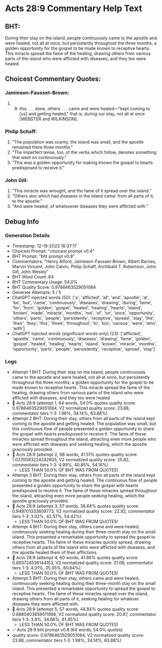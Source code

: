 # Acts 28:9 Commentary Help Text

## BHT:
During their stay on the island, people continuously came to the apostle and were healed, not all at once, but persistently throughout the three months; a golden opportunity for the gospel to be made known to receptive hearts. This miracle spread the fame of the healing, drawing others from various parts of the island who were afflicted with diseases, and they too were healed.

## Choicest Commentary Quotes:
### Jamieson-Fausset-Brown:
1. 9. this . . . done, others . . .
	came and were healed—"kept coming to [us] and getting
	healed," that is, during our stay, not all at once [WEBSTER
	and WILKINSON].


### Philip Schaff:
1. "The population was scanty, the island was small, and the apostle remained there three months."
2. "The imperfect tense, too, of the verbs which follow, denotes something that went on continuously."
3. "This was a golden opportunity for making known the gospel to hearts predisposed to receive it."

### John Gill:
1. "This miracle was wrought, and the fame of it spread over the island."
2. "Others also which had diseases in the island came: from all parts of it, to the apostle."
3. "And were healed; of whatsoever diseases they were afflicted with."


## Debug Info
### Generation Details
- Timestamp: 12-19-2023 16:37:17
- Choicest Prompt: "choicest prompt v0.4"
- BHT Prompt: "bht prompt v0.8"
- Commentators: "Henry Alford, Jamieson-Fausset-Brown, Albert Barnes, Marvin Vincent, John Calvin, Philip Schaff, Archibald T. Robertson, John Gill, John Wesley"
- BHT Word Count: 64
- BHT Commentary Usage: 54.0%
- BHT Quality Score: 0.9786463529051084
- Generate Attempts: 5 / 5
- ChatGPT injected words (50):
	['a', 'afflicted', 'all', 'and', 'apostle', 'at', 'be', 'but', 'came', 'continuously', 'diseases', 'drawing', 'during', 'fame', 'for', 'from', 'golden', 'gospel', 'healed', 'healing', 'hearts', 'island', 'known', 'made', 'miracle', 'months', 'not', 'of', 'on', 'once', 'opportunity', 'others', 'parts', 'people', 'persistently', 'receptive', 'spread', 'stay', 'the', 'their', 'they', 'this', 'three', 'throughout', 'to', 'too', 'various', 'were', 'who', 'with']
- ChatGPT injected words (significant words only) (23):
	['afflicted', 'apostle', 'came', 'continuously', 'diseases', 'drawing', 'fame', 'golden', 'gospel', 'healed', 'healing', 'hearts', 'island', 'known', 'miracle', 'months', 'opportunity', 'parts', 'people', 'persistently', 'receptive', 'spread', 'stay']

### Logs
- Attempt 1 BHT: During their stay on the island, people continuously came to the apostle and were healed, not all at once, but persistently throughout the three months; a golden opportunity for the gospel to be made known to receptive hearts. This miracle spread the fame of the healing, drawing others from various parts of the island who were afflicted with diseases, and they too were healed.
- 🔄 Acts 28:9 (attempt 1, 64 words, 54.0% quotes quality score: 0.9786463529051084, V2 normalized quality score: 23.88, commentator tiers 1-3: 1.98%, 34.14%, 63.88%)
- Attempt 2 BHT: During their stay, others from all parts of the island kept coming to the apostle and getting healed. The population was small, but this continuous flow of people presented a golden opportunity to share the gospel with hearts predisposed to receive it. The fame of these miracles spread throughout the island, attracting even more people who were afflicted with diseases and seeking healing, which the apostle graciously provided.
- 🔄 Acts 28:9 (attempt 2, 68 words, 41.51% quotes quality score: 1.0370093224242605, V2 normalized quality score: 25.82, commentator tiers 1-3: 4.99%, 40.85%, 54.16%) 
	- LESS THAN 50.0% OF BHT WAS FROM QUOTES!
- Attempt 3 BHT: During their stay, others from all parts of the island kept coming to the apostle and getting healed. The continuous flow of people presented a golden opportunity to share the gospel with hearts predisposed to receive it. The fame of these miracles spread throughout the island, attracting even more people seeking healing, which the apostle graciously provided.
- 🔄 Acts 28:9 (attempt 3, 57 words, 38.64% quotes quality score: 0.949701333609773, V2 normalized quality score: 22.92, commentator tiers 1-3: 3.02%, 42.57%, 54.42%) 
	- LESS THAN 50.0% OF BHT WAS FROM QUOTES!
- Attempt 4 BHT: During their stay, others came and were healed, continuously seeking healing during their three-month stay on the small island. This presented a remarkable opportunity to spread the gospel to receptive hearts. The fame of these miracles quickly spread, drawing others from all parts of the island who were afflicted with diseases, and the apostle healed them of their afflictions.
- 🔄 Acts 28:9 (attempt 4, 60 words, 41.86% quotes quality score: 0.893724536144153, V2 normalized quality score: 21.06, commentator tiers 1-3: 4.01%, 35.35%, 60.64%) 
	- LESS THAN 50.0% OF BHT WAS FROM QUOTES!
- Attempt 5 BHT: During their stay, others came and were healed, continuously seeking healing during their three-month stay on the small island. This presented a remarkable opportunity to spread the gospel to receptive hearts. The fame of these miracles spread over the island, drawing others from all parts of it, seeking healing for whatever diseases they were afflicted with.
- 🔄 Acts 28:9 (attempt 5, 57 words, 48.84% quotes quality score: 0.8880403859511996, V2 normalized quality score: 20.87, commentator tiers 1-3: 3.9%, 34.66%, 61.45%) 
	- LESS THAN 50.0% OF BHT WAS FROM QUOTES!
- ✅ Acts 28:9 bht prompt v0.8 (64 words, 54.0% quotes)
- quality score: 0.9786463529051084, V2 normalized quality score: 23.88, commentator tiers 1-3: 1.98%, 34.14%, 63.88%)